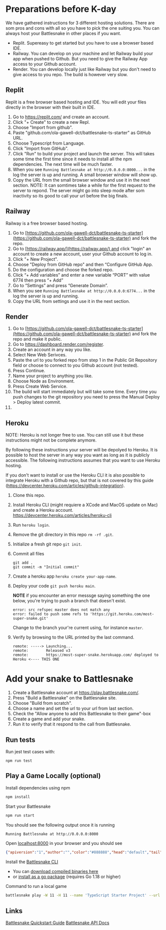 # Preparations before K-day

We have gathered instructions for 3 different hosting solutions. There are som pros and cons with all so you have to pick the one suiting you. You can always host your Battlesnake in other places if you want.

- Replit. Supereasy to get started but you have to use a browser based IDE.
- Railway. You can develop on your machine and let Railway build your app when pushed to Github. But you need to give the Railway App access to your Github account.
- Render. You can develop locally just like Railway but you don't need to give access to you repo. The build is however very slow. 

## Replit

Replit is a free browser based hosting and IDE. You will edit your files directly in the browser with their built in IDE.

1. Go to https://replit.com/ and create an account.
2. Click "+ Create" to create a new Repl.
3. Choose "Import from github".
4. Paste "github.com/ola-gawell-dct/battlesnake-ts-starter" as GitHub URL.
5. Choose Typescript from Language.
6. Click "Import from GitHub".
7. Click "Run" to build your project and launch the server. This will takes some time the first time since it needs to install all the npm dependencies. The next time will be much faster. 
8. When you see `Running Battlesnake at http://0.0.0.0:8000...` in the log the server is up and running. A small browser window will show up.
9. Copy the URL from the small browser window and use it in the next section. NOTE: It can somtimes take a while for the first request to the server to repond. The server might go into sleep mode after som inactivity so its good to call your url before the big finals.

## Railway

Railway is a free browser based hosting.

1. Go to [https://github.com/ola-gawell-dct/battlesnake-ts-starter](https://github.com/ola-gawell-dct/battlesnake-ts-starter) and fork the repo.
1. Go to [https://railway.app/](https://railway.app/) and click "login" an account to create a new account, user your Github account to log in.
2. Click "+ New Project".
3. Choose "Deploy from GitHub repo" and then “Configure GitHub App.
4. Do the configuration and choose the forked repo.
5. Click “+ Add variables” and enter a new variable “PORT” with value 6774 then press “+ Add”
6. Go to “Settings” and press “Generate Domain”.
7. When you see `Running Battlesnake at http://0.0.0.0:6774...` in the log the server is up and running.
8. Copy the URL from settings and use it in the next section.

## Render

1. Go to [https://github.com/ola-gawell-dct/battlesnake-ts-starter](https://github.com/ola-gawell-dct/battlesnake-ts-starter) and fork the repo and make it public. 
2. Go to https://dashboard.render.com/register.
3. Create an account in any way you like.
4. Select New Web Serivces.
5. Paste the url to you forked repo from step 1 in the Public Git Repository field or choose to connect to you Github account (not tested).
6. Press Continue.
7. Name your project to anything you like.
8. Choose Node as Environment. 
9. Press Create Web Service.
10. The build will start immediately but will take some time. Every time you push changes to the git repository you need to press the Manual Deploy > Deploy latest commit.
11. 

## Heroku

NOTE: Heroku is not longer free to use. You can still use it but these instructions might not be complete anymore. 

By following these instructions your server will be depolyed to Heroku. It is possible to host the server in any way you want as long as it is publicly accessible. The following instructions assumes that you want to use Heroku hosting.

If you don't want to install or use the Heroku CLI it is also possible to integrate Heroku with a Github repo, but that is not covered by this guide (https://devcenter.heroku.com/articles/github-integration).

1. Clone this repo.
2. Install Heroku CLI (might requiere a XCode and MacOS update on Mac) and create a Heroku account.
    https://devcenter.heroku.com/articles/heroku-cli
3. Run `heroku login`.
4. Remove the git directory in this repo `rm -rf .git`.
5. Initialize a fresh git repo `git init`.
6. Commit all files 
    ```
    git add .
    git commit -m "Initial commit"
    ```
7. Create a heroku app `heroku create your-app-name`.
8. Deploy your code `git push heroku main`. 

    **NOTE** if you encounter an error messsge saying something the one below, you're trying to push a branch that doesn't exist.

    ````
    error: src refspec master does not match any  
    error: failed to push some refs to 'https://git.heroku.com/most-super-snake.git'
    ````
    
    Change to the branch your're current using, for instance `master`.
    
9. Verify by browsing to the URL printed by the last command. 
    
    ````
    remote: -----> Launching...
    remote:        Released v3
    remote:        https://most-super-snake.herokuapp.com/ deployed to Heroku <---- THIS ONE 
    ````

# Add your snake to Battlesnake

1. Create a Battlesnake account at https://play.battlesnake.com/.
2. Press "Build a Battlesnake" on the Battlesnake site.
3. Choose "Build from scratch".
4. Choose a name and set the url to your url from last section.
5. Check the "Allow anyone to add this Battlesnake to their game"-box
6. Create a game and add your snake.
7. Run it to verify that it respond to the call from Battlesnake.

## Run tests

Run jest test cases with:
```
npm run test
```

## Play a Game Locally (optional)

Install dependencies using npm

```sh
npm install
```

Start your Battlesnake

```sh
npm run start
```

You should see the following output once it is running

```sh
Running Battlesnake at http://0.0.0.0:8000
```

Open [localhost:8000](http://localhost:8000) in your browser and you should see

```json
{"apiversion":"1","author":"","color":"#888888","head":"default","tail":"default"}
```

Install the [Battlesnake CLI](https://github.com/BattlesnakeOfficial/rules/tree/main/cli)
* You can [download compiled binaries here](https://github.com/BattlesnakeOfficial/rules/releases)
* or [install as a go package](https://github.com/BattlesnakeOfficial/rules/tree/main/cli#installation) (requires Go 1.18 or higher)

Command to run a local game

```sh
battlesnake play -W 11 -H 11 --name 'TypeScript Starter Project' --url http://localhost:8000 -g solo --browser
```

## Links
[Battlesnake Quickstart Guide](https://docs.battlesnake.com/quickstart)
[Battlesnake API Docs](https://docs.battlesnake.com/api)
